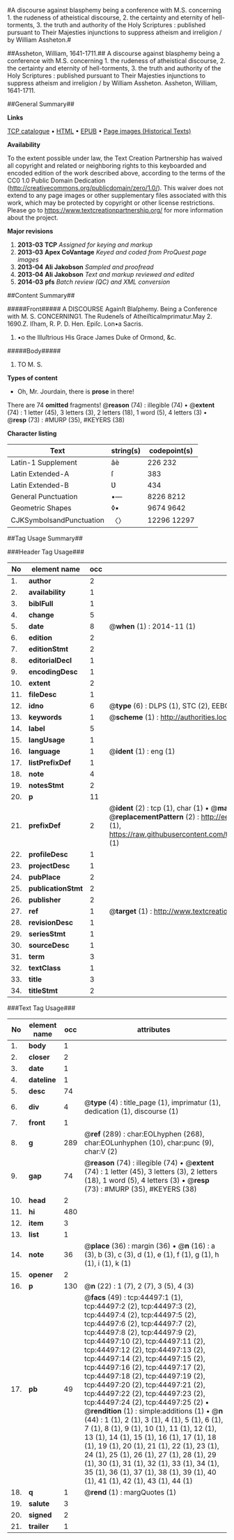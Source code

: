 #A discourse against blasphemy being a conference with M.S. concerning 1. the rudeness of atheistical discourse, 2. the certainty and eternity of hell-torments, 3. the truth and authority of the Holy Scriptures : published pursuant to Their Majesties injunctions to suppress atheism and irreligion / by William Assheton.#

##Assheton, William, 1641-1711.##
A discourse against blasphemy being a conference with M.S. concerning 1. the rudeness of atheistical discourse, 2. the certainty and eternity of hell-torments, 3. the truth and authority of the Holy Scriptures : published pursuant to Their Majesties injunctions to suppress atheism and irreligion / by William Assheton.
Assheton, William, 1641-1711.

##General Summary##

**Links**

[TCP catalogue](http://www.ota.ox.ac.uk/tcp/)  • 
[HTML](http://tei.it.ox.ac.uk/tcp/Texts-HTML/free/A26/A26063.html)  • 
[EPUB](http://tei.it.ox.ac.uk/tcp/Texts-EPUB/free/A26/A26063.epub) • 
[Page images (Historical Texts)](https://historicaltexts.jisc.ac.uk/eebo-10066242e)

**Availability**

To the extent possible under law, the Text Creation Partnership has waived all copyright and related or neighboring rights to this keyboarded and encoded edition of the work described above, according to the terms of the CC0 1.0 Public Domain Dedication (http://creativecommons.org/publicdomain/zero/1.0/). This waiver does not extend to any page images or other supplementary files associated with this work, which may be protected by copyright or other license restrictions. Please go to https://www.textcreationpartnership.org/ for more information about the project.

**Major revisions**

1. __2013-03__ __TCP__ *Assigned for keying and markup*
1. __2013-03__ __Apex CoVantage__ *Keyed and coded from ProQuest page images*
1. __2013-04__ __Ali Jakobson__ *Sampled and proofread*
1. __2013-04__ __Ali Jakobson__ *Text and markup reviewed and edited*
1. __2014-03__ __pfs__ *Batch review (QC) and XML conversion*

##Content Summary##

#####Front#####
A DISCOURSE Againſt Blaſphemy. Being a Conference with M. S. CONCERNING1. The Rudeneſs of AtheiſticaImprimatur.May 2. 1690.Z. Iſham, R. P. D. Hen. Epiſc. Lon•a Sacris.
1. •o the Illuſtrious His Grace James Duke of Ormond, &c.

#####Body#####

1. TO M. S.

**Types of content**

  * Oh, Mr. Jourdain, there is **prose** in there!

There are 74 **omitted** fragments! 
 @__reason__ (74) : illegible (74)  •  @__extent__ (74) : 1 letter (45), 3 letters (3), 2 letters (18), 1 word (5), 4 letters (3)  •  @__resp__ (73) : #MURP (35), #KEYERS (38)

**Character listing**


|Text|string(s)|codepoint(s)|
|---|---|---|
|Latin-1 Supplement|âè|226 232|
|Latin Extended-A|ſ|383|
|Latin Extended-B|Ʋ|434|
|General Punctuation|•—|8226 8212|
|Geometric Shapes|◊▪|9674 9642|
|CJKSymbolsandPunctuation|〈〉|12296 12297|

##Tag Usage Summary##

###Header Tag Usage###

|No|element name|occ|attributes|
|---|---|---|---|
|1.|__author__|2||
|2.|__availability__|1||
|3.|__biblFull__|1||
|4.|__change__|5||
|5.|__date__|8| @__when__ (1) : 2014-11 (1)|
|6.|__edition__|2||
|7.|__editionStmt__|2||
|8.|__editorialDecl__|1||
|9.|__encodingDesc__|1||
|10.|__extent__|2||
|11.|__fileDesc__|1||
|12.|__idno__|6| @__type__ (6) : DLPS (1), STC (2), EEBO-CITATION (1), OCLC (1), VID (1)|
|13.|__keywords__|1| @__scheme__ (1) : http://authorities.loc.gov/ (1)|
|14.|__label__|5||
|15.|__langUsage__|1||
|16.|__language__|1| @__ident__ (1) : eng (1)|
|17.|__listPrefixDef__|1||
|18.|__note__|4||
|19.|__notesStmt__|2||
|20.|__p__|11||
|21.|__prefixDef__|2| @__ident__ (2) : tcp (1), char (1)  •  @__matchPattern__ (2) : ([0-9\-]+):([0-9IVX]+) (1), (.+) (1)  •  @__replacementPattern__ (2) : http://eebo.chadwyck.com/downloadtiff?vid=$1&page=$2 (1), https://raw.githubusercontent.com/textcreationpartnership/Texts/master/tcpchars.xml#$1 (1)|
|22.|__profileDesc__|1||
|23.|__projectDesc__|1||
|24.|__pubPlace__|2||
|25.|__publicationStmt__|2||
|26.|__publisher__|2||
|27.|__ref__|1| @__target__ (1) : http://www.textcreationpartnership.org/docs/. (1)|
|28.|__revisionDesc__|1||
|29.|__seriesStmt__|1||
|30.|__sourceDesc__|1||
|31.|__term__|3||
|32.|__textClass__|1||
|33.|__title__|3||
|34.|__titleStmt__|2||


###Text Tag Usage###

|No|element name|occ|attributes|
|---|---|---|---|
|1.|__body__|1||
|2.|__closer__|2||
|3.|__date__|1||
|4.|__dateline__|1||
|5.|__desc__|74||
|6.|__div__|4| @__type__ (4) : title_page (1), imprimatur (1), dedication (1), discourse (1)|
|7.|__front__|1||
|8.|__g__|289| @__ref__ (289) : char:EOLhyphen (268), char:EOLunhyphen (10), char:punc (9), char:V (2)|
|9.|__gap__|74| @__reason__ (74) : illegible (74)  •  @__extent__ (74) : 1 letter (45), 3 letters (3), 2 letters (18), 1 word (5), 4 letters (3)  •  @__resp__ (73) : #MURP (35), #KEYERS (38)|
|10.|__head__|2||
|11.|__hi__|480||
|12.|__item__|3||
|13.|__list__|1||
|14.|__note__|36| @__place__ (36) : margin (36)  •  @__n__ (16) : a (3), b (3), c (3), d (1), e (1), f (1), g (1), h (1), i (1), k (1)|
|15.|__opener__|2||
|16.|__p__|130| @__n__ (22) : 1 (7), 2 (7), 3 (5), 4 (3)|
|17.|__pb__|49| @__facs__ (49) : tcp:44497:1 (1), tcp:44497:2 (2), tcp:44497:3 (2), tcp:44497:4 (2), tcp:44497:5 (2), tcp:44497:6 (2), tcp:44497:7 (2), tcp:44497:8 (2), tcp:44497:9 (2), tcp:44497:10 (2), tcp:44497:11 (2), tcp:44497:12 (2), tcp:44497:13 (2), tcp:44497:14 (2), tcp:44497:15 (2), tcp:44497:16 (2), tcp:44497:17 (2), tcp:44497:18 (2), tcp:44497:19 (2), tcp:44497:20 (2), tcp:44497:21 (2), tcp:44497:22 (2), tcp:44497:23 (2), tcp:44497:24 (2), tcp:44497:25 (2)  •  @__rendition__ (1) : simple:additions (1)  •  @__n__ (44) : 1 (1), 2 (1), 3 (1), 4 (1), 5 (1), 6 (1), 7 (1), 8 (1), 9 (1), 10 (1), 11 (1), 12 (1), 13 (1), 14 (1), 15 (1), 16 (1), 17 (1), 18 (1), 19 (1), 20 (1), 21 (1), 22 (1), 23 (1), 24 (1), 25 (1), 26 (1), 27 (1), 28 (1), 29 (1), 30 (1), 31 (1), 32 (1), 33 (1), 34 (1), 35 (1), 36 (1), 37 (1), 38 (1), 39 (1), 40 (1), 41 (1), 42 (1), 43 (1), 44 (1)|
|18.|__q__|1| @__rend__ (1) : margQuotes (1)|
|19.|__salute__|3||
|20.|__signed__|2||
|21.|__trailer__|1||
